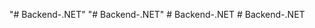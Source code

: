 "# Backend-.NET" 
"# Backend-.NET" 
#   B a c k e n d - . N E T  
 #   B a c k e n d - . N E T  
 